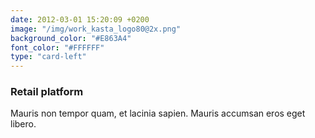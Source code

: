 ```yaml
---
date: 2012-03-01 15:20:09 +0200
image: "/img/work_kasta_logo80@2x.png"
background_color: "#E863A4"
font_color: "#FFFFFF"
type: "card-left"
---
```

### **Retail platform**

Mauris non tempor quam, et lacinia sapien. Mauris accumsan eros eget libero.
